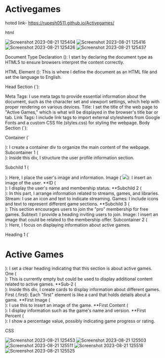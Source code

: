 # Activegames
hoted link- https://rupesh0511.github.io/Activegames/

html

![Screenshot 2023-08-21 125404](https://github.com/rupesh0511/Activegames/assets/69234169/6d2d0468-6e96-4863-a41b-dd573b879f15)
![Screenshot 2023-08-21 125416](https://github.com/rupesh0511/Activegames/assets/69234169/2b28f5a7-bfd8-47a6-b0d7-15d7f7be9ff3)
![Screenshot 2023-08-21 125426](https://github.com/rupesh0511/Activegames/assets/69234169/ef535c56-cb6d-4f7f-8b12-9f5476910728)
![Screenshot 2023-08-21 125437](https://github.com/rupesh0511/Activegames/assets/69234169/a27e6842-d765-4f0d-80e1-048d376bcbc1)


Document Type Declaration (<!DOCTYPE html>): I start by declaring the document type as HTML5 to ensure browsers interpret the content correctly.

HTML Element (<html lang="en">): This is where I define the document as an HTML file and set the language to English.

Head Section (`<head>):

Meta Tags: I use meta tags to provide essential information about the document, such as the character set and viewport settings, which help with proper rendering on various devices.
Title: I set the title of the web page to "Active Games," which is what will be displayed in the browser's title bar or tab.
Link Tags: I include link tags to import external stylesheets from Google Fonts and a custom CSS file (styles.css) for styling the webpage.
Body Section (`<body>):

Container (`<div class="container">): I create a container div to organize the main content of the webpage.
Subcontainer 1 (<div class="subcontainer-1">): Inside this div, I structure the user profile information section.

Subchild 1 (<div class="subchild1">): Here, I place the user's image and information.
Image (`<img class="sub1img" src="...">): I insert an image of the user.
**ID (<div class="id">): I display the user's name and membership status.
**Subchild 2 (<div class="subchild2">): In this part, I arrange information related to streams, games, and libraries.
Stream: I use an icon and text to indicate streaming.
Games: I include icons and text to represent different game sections.
**Subchild 3 (<div class="subchild3">): This section encourages users to join the "pro" membership for free games.
Subtext: I provide a heading inviting users to join.
Image: I insert an image that could be related to the membership offer.
Subcontainer 2 (<div class="subcontainer-2">): Here, I focus on displaying information about active games.

Heading 1 (`<h1>Active Games</h1>): I set a clear heading indicating that this section is about active games.
One (<div class="one">): This is currently empty but could be used to display additional content related to active games.
**Sub-2 (<div class="sub-2">): Inside this div, I create cards to display information about different games.
First (.first): Each "first" element is like a card that holds details about a game.
**First Image (<div class="firstimage">): I use this to insert an image of the game.
**First Content (<div class="firstcontent">): I display information such as the game's name and version.
**First Percent (<div class="firstpercent">): I show a percentage value, possibly indicating game progress or rating.

CSS


![Screenshot 2023-08-21 125453](https://github.com/rupesh0511/Activegames/assets/69234169/dbfbf571-2612-42af-b50d-d3c2ebd80023)
![Screenshot 2023-08-21 125503](https://github.com/rupesh0511/Activegames/assets/69234169/09c2cb57-f4ca-45b1-8442-062176207ca4)
![Screenshot 2023-08-21 125511](https://github.com/rupesh0511/Activegames/assets/69234169/3f2c8964-069d-49b8-9da0-5e1176cd2aad)
![Screenshot 2023-08-21 125518](https://github.com/rupesh0511/Activegames/assets/69234169/c10d70f0-3f46-439d-87ad-c8b2c7da4e15)
![Screenshot 2023-08-21 125525](https://github.com/rupesh0511/Activegames/assets/69234169/9a2f681a-a286-43e8-915c-32b4063a024c)
